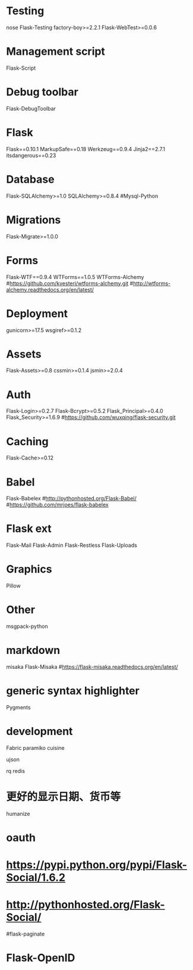 # Testing
nose
Flask-Testing
factory-boy>=2.2.1
Flask-WebTest>=0.0.6

# Management script
Flask-Script

# Debug toolbar
Flask-DebugToolbar

# Flask
Flask==0.10.1
MarkupSafe==0.18
Werkzeug==0.9.4
Jinja2==2.7.1
itsdangerous==0.23

# Database
Flask-SQLAlchemy>=1.0
SQLAlchemy>=0.8.4
#Mysql-Python

# Migrations
Flask-Migrate>=1.0.0

# Forms
Flask-WTF==0.9.4
WTForms==1.0.5
WTForms-Alchemy
#https://github.com/kvesteri/wtforms-alchemy.git
#http://wtforms-alchemy.readthedocs.org/en/latest/

# Deployment
gunicorn>=17.5
wsgiref>=0.1.2

# Assets
Flask-Assets>=0.8
cssmin>=0.1.4
jsmin>=2.0.4

# Auth
Flask-Login>=0.2.7
Flask-Bcrypt>=0.5.2
Flask_Principal>=0.4.0
Flask_Security>=1.6.9
#https://github.com/wuxqing/flask-security.git

# Caching
Flask-Cache>=0.12

# Babel
Flask-Babelex
#http://pythonhosted.org/Flask-Babel/
#https://github.com/mrjoes/flask-babelex

# Flask ext
Flask-Mail
Flask-Admin
Flask-Restless
Flask-Uploads

# Graphics
Pillow

# Other
msgpack-python

# markdown
misaka
Flask-Misaka
#https://flask-misaka.readthedocs.org/en/latest/

# generic syntax highlighter
Pygments

# development
Fabric
paramiko
cuisine

ujson

rq
redis

# 更好的显示日期、货币等
humanize

# oauth
# https://pypi.python.org/pypi/Flask-Social/1.6.2
# http://pythonhosted.org/Flask-Social/
#flask-paginate
# Flask-OpenID

